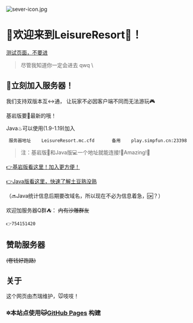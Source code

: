 ![sever-icon.jpg](https://i.postimg.cc/90GBkfSt/sever-icon.jpg)
# 🌠欢迎来到LeisureResort🎉！

<!-- ![img](https://api.mclists.cn/banner/play.simpfun.cn_23398.jpg) -->
<!-- 这是一个不能用的状态显示 -->
<!-- ❔不过谁告诉的你这个仓库的名字呢？你又是咋找到的？ -->


[测试页面，不要进](Link.md)
> 尽管我知道你一定会进去 qwq
\
## 🏁立刻加入服务器！

我们支持双版本互↔通，
让玩家不必因客户端不同而无法游玩🎮

基岩版要🚀最新的哦！

Java♨可以使用(1.9-1.19)加入

` 服务器地址    LeisureResort.mc.cfd`
`      备用    play.simpfun.cn:23398`

> 注：基岩版📱和Java版💻一个地址就能连接!🌟Amazing!🌟

[👉基岩版看这里！加入更方便！](https://xding.top/Api/MCsever/join.php?ip=play.simpfun.cn&port=23398)

[👉Java版看这里，快速了解土豆熟没熟](https://wap.mclists.cn/server.html#/sid/5589)

（🔜Java统计信息后期要改域名，所以现在不必为信息着急，🆗？）

欢迎加服务器Q群⛺： 
~~内有沙雕群友~~

`👉754151420`

## 赞助服务器
~~(卷钱好跑路)~~

## 关于
这个网页由杰瑞维护，🐭吱吱！

### 🔯本站点使用🐱[GitHub Pages](https://pages.github.com/) 构建

